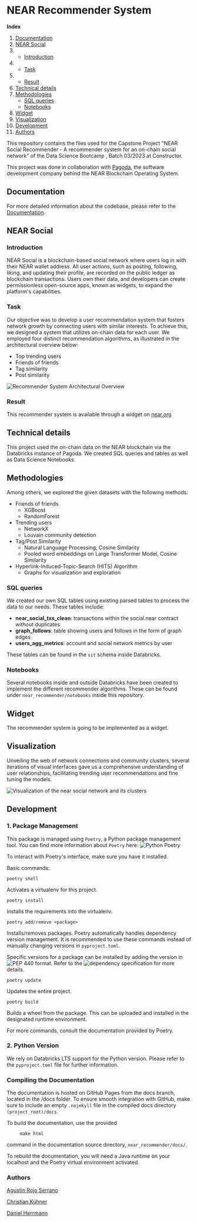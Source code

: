 # NEAR Recommender System


**Index**

1. [Documentation](#documentation)
2. [NEAR Social](#near-social)
3. - [Introduction](#introduction)
4. - [Task](#task)
5. - [Result](#result)
6. [Technical details](#technical-details)
7. [Methodologies](#methodologies)
   - [SQL queries](#sql-queries)
   - [Notebooks](#notebooks)
8. [Widget](#widget)
9. [Visualization](#visualization)
10. [Development](#development)
12. [Authors](#authors)


This repository contains the files used for the Capstone Project "NEAR Social Recommender - A recommender system for an on-chain social network" of the Data Science Bootcamp , Batch 03/2023 at Constructor.

This project was done in collaboration with [Pagoda](https://www.pagoda.co/), the software development company behind the NEAR Blockchain Operating System.

## Documentation

For more detailed information about the codebase, 
please refer to the [Documentation](https://scopalaffairs.github.io/near_recommender/).


## NEAR Social

### Introduction

NEAR Social is a blockchain-based social network where users log in with their NEAR wallet address. All user actions, such as posting, following, liking, and updating their profile, are recorded on the public ledger as blockchain transactions. Users own their data, and developers can create permissionless open-source apps, known as widgets, to expand the platform's capabilities.

### Task

Our objective was to develop a user recommendation system that fosters network growth by connecting users with similar interests. To achieve this, we designed a system that utilizes on-chain data for each user. We employed four distinct recommendation algorithms, as illustrated in the architectural overview below:

- Top trending users
- Friends of friends
- Tag similarity 
- Post similarity

![Recommender System Architectural Overview](near_recommender/docs/images/Architecture.png)

### Result

This recommender system is available through a widget on [near.org](https://near.org/)

## Technical details

This project used the on-chain data on the NEAR blockchain via the Databricks instance of Pagoda. We created SQL queries and tables as well as Data Science Notebooks.

## Methodologies

Among others, we explored the given datasets with the following methods:

- Friends of friends
  - XGBoost
  - RandomForest
- Trending users
  - NetworkX
  - Louvain community detection
- Tag/Post Similarity
  - Natural Language Processing, Cosine Similarity
  - Pooled word embeddings on Large Transformer Model, Cosine Similarity
- Hyperlink-Induced-Topic-Search (HITS) Algorithm
  - Graphs for visualization and exploration

### SQL queries

We created our own SQL tables using existing parsed tables to process the data to our needs. These tables include:

- **near_social_txs_clean**: transactions within the social.near contract without duplicates
- **graph_follows**: table showing users and follows in the form of graph edges
- **users_agg_metrics**: account and social network metrics by user

These tables can be found in the `sit` schema inside Databricks.

### Notebooks

Several notebooks inside and outside Databricks have been created to implement the different recommender algorithms. These can be found under `near_recommender/notebooks` inside this repository.


## Widget

The recommender system is going to be implemented as a widget.


## Visualization

Unveiling the web of network connections and community clusters, several iterations of visual interfaces gave us a comprehensive understanding of user relationships, facilitating trending user recommendations and fine tuning the models.

![Visualization of the near social network and its clusters](near_recommender/docs/images/near_network_graph_still.png)


## Development

### 1. Package Management

This package is managed using `Poetry`, a Python package management tool. You can find more information about `Poetry` here: ![Python Poetry](https://python-poetry.org/docs/)

To interact with Poetry's interface, make sure you have it installed.

Basic commands:

`poetry shell`

Activates a virtualenv for this project.

`poetry install`

Installs the requirements into the virtualenv.

`poetry add/remove <package>`

Installs/removes packages. Poetry automatically handles dependency version management. It is recommended to use these commands instead of manually changing versions in `pyproject.toml`.

Specific versions for a package can be installed by adding the version in ![PEP 440](https://peps.python.org/pep-0440/) format. Refer to the ![dependency specification](https://python-poetry.org/docs/dependency-specification) for more details.

`poetry update`

Updates the entire project.

`poetry build`

Builds a wheel from the package. This can be uploaded and installed in the designated runtime environment. 

For more commands, consult the documentation provided by Poetry.

### 2. Python Version

We rely on Databricks LTS support for the Python version. Please refer to the `pyproject.toml` file for further information.


### Compiling the Documentation

The documentation is hosted on GitHub Pages from the docs branch, located in the /docs folder. To ensure smooth integration with GitHub, make sure to include an empty `.nojekyll` file in the compiled docs directory `(project_root)/docs`.

To build the documentation, use the provided

```
     make html
```

command in the documentation source directory, `near_recommender/docs/`.

To rebuild the documentation, you will need a Java runtime on your localhost and the Poetry virtual environment activated.


### Authors

[Agustin Rojo Serrano](https://www.linkedin.com/in/rojoserrano/)

[Christian Kühner](https://www.linkedin.com/in/christian-k%C3%BChner-9295301b1/)

[Daniel Herrmann](https://www.linkedin.com/in/daniel-herrmann/)



